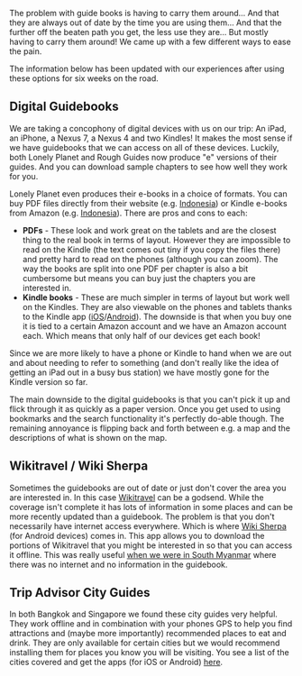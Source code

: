 The problem with guide books is having to carry them around… And that they are always out of date by the time you are using them… And that the further off the beaten path you get, the less use they are… But mostly having to carry them around! We came up with a few different ways to ease the pain.

<div class="alert alert-info">The information below has been updated with our experiences after using these options for six weeks on the road.</div>

## Digital Guidebooks

We are taking a concophony of digital devices with us on our trip: An iPad, an iPhone, a Nexus 7, a Nexus 4 and two Kindles! It makes the most sense if we have guidebooks that we can access on all of these devices. Luckily, both Lonely Planet and Rough Guides now produce "e" versions of their guides. And you can download sample chapters to see how well they work for you.

Lonely Planet even produces their e-books in a choice of formats. You can buy PDF files directly from their website (e.g. [Indonesia](http://shop.lonelyplanet.com/indonesia/indonesia-travel-guide-10/)) or Kindle e-books from Amazon (e.g. [Indonesia](http://www.amazon.co.uk/Lonely-Planet-Indonesia-Travel-ebook/dp/B00C2K5C2M/ref=sr_1_5?ie=UTF8&qid=1371035448&sr=8-5&keywords=lonely+planet+indonesia+kindle)). There are pros and cons to each:

 * **PDFs** - These look and work great on the tablets and are the closest thing to the real book in terms of layout. However they are impossible to read on the Kindle (the text comes out tiny if you copy the files there) and pretty hard to read on the phones (although you can zoom). The way the books are split into one PDF per chapter is also a bit cumbersome but means you can buy just the chapters you are interested in. 
 * **Kindle books** - These are much simpler in terms of layout but work well on the Kindles. They are also viewable on the phones and tablets thanks to the Kindle app ([iOS](https://itunes.apple.com/gb/app/kindle/id302584613?mt=8)/[Android](https://play.google.com/store/apps/details?id=com.amazon.kindle‎)). The downside is that when you buy one it is tied to a certain Amazon account and we have an Amazon account each. Which means that only half of our devices get each book!
 
Since we are more likely to have a phone or Kindle to hand when we are out and about needing to refer to something (and don't really like the idea of getting an iPad out in a busy bus station)  we have mostly gone for the Kindle version so far.

The main downside to the digital guidebooks is that you can't pick it up and flick through it as quickly as a paper version. Once you get used to using bookmarks and the search functionality it's perfectly do-able though. The remaining annoyance is flipping back and forth between e.g. a map and the descriptions of what is shown on the map.

## Wikitravel / Wiki Sherpa

Sometimes the guidebooks are out of date or just don't cover the area you are interested in. In this case [Wikitravel](http://www.wikitravel.org) can be a godsend. While the coverage isn't complete it has lots of information in some places and can be more recently updated than a guidebook. The problem is that you don't necessarily have internet access everywhere. Which is where [Wiki Sherpa](https://play.google.com/store/apps/details?id=com.rezendi.itravel&hl=en) (for Android devices) comes in. This app allows you to download the portions of Wikitravel that you might be interested in so that you can access it offline. This was really useful [when we were in South Myanmar](/blog/myanmar/into-the-south/) where there was no internet and no information in the guidebook.

## Trip Advisor City Guides

In both Bangkok and Singapore we found these city guides very helpful. They work offline and in combination with your phones GPS to help you find attractions and (maybe more importantly) recommended places to eat and drink. They are only available for certain cities but we would recommend installing them for places you know you will be visiting. You see a list of the cities covered and get the apps (for iOS or Android) [here](http://www.tripadvisor.co.uk/apps-icityguides).